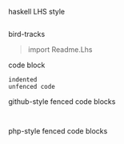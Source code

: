 
haskell LHS style

```{.sourceCode .literate .haskell}
```

bird-tracks

> import Readme.Lhs

code block

    indented
    unfenced code

github-style fenced code blocks

``` haskell
```

``` output test1
```

php-style fenced code blocks

``` {.output .test1}
```
